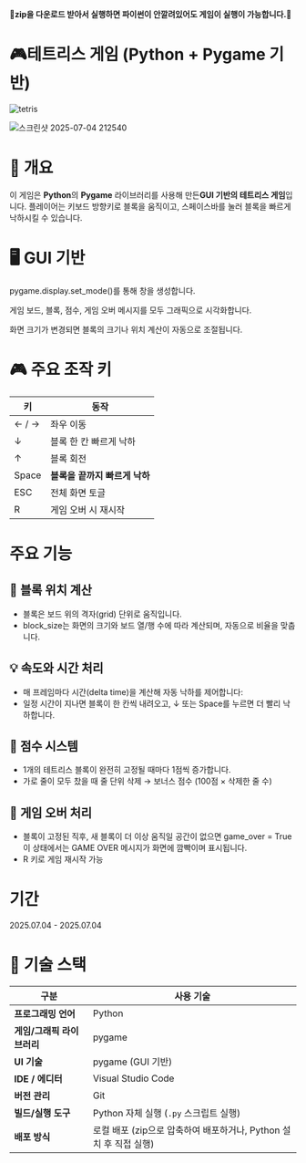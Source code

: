 **🌟zip을 다운로드 받아서 실행하면 파이썬이 안깔려있어도 게임이 실행이 가능합니다.🌟**

# 🎮테트리스 게임 (Python + Pygame 기반)

![tetris](https://github.com/user-attachments/assets/0b3c81c8-1463-4988-b638-e98d66b16618)

![스크린샷 2025-07-04 212540](https://github.com/user-attachments/assets/a6466447-d97d-40e9-810a-b7ba9f2ab4dc)

# 🧩 개요
이 게임은 **Python**의 **Pygame** 라이브러리를 사용해 만든**GUI 기반의 테트리스 게임**입니다.
플레이어는 키보드 방향키로 블록을 움직이고, 스페이스바를 눌러 블록을 빠르게 낙하시킬 수 있습니다.

# 🖥️ GUI 기반
pygame.display.set_mode()를 통해 창을 생성합니다.

게임 보드, 블록, 점수, 게임 오버 메시지를 모두 그래픽으로 시각화합니다.

화면 크기가 변경되면 블록의 크기나 위치 계산이 자동으로 조절됩니다.

# 🎮 주요 조작 키

| 키     | 동작                 |
| ----- | ------------------ |
| ← / → | 좌우 이동              |
| ↓     | 블록 한 칸 빠르게 낙하      |
| ↑     | 블록 회전              |
| Space | **블록을 끝까지 빠르게 낙하** |
| ESC   | 전체 화면 토글           |
| R     | 게임 오버 시 재시작        |

# 주요 기능

## 📏 블록 위치 계산

+ 블록은 보드 위의 격자(grid) 단위로 움직입니다.
+ block_size는 화면의 크기와 보드 열/행 수에 따라 계산되며, 자동으로 비율을 맞춥니다.

## 💡 속도와 시간 처리
+ 매 프레임마다 시간(delta time)을 계산해 자동 낙하를 제어합니다:
+ 일정 시간이 지나면 블록이 한 칸씩 내려오고, ↓ 또는 Space를 누르면 더 빨리 낙하합니다.
  
## 🧮 점수 시스템

+ 1개의 테트리스 블록이 완전히 고정될 때마다 1점씩 증가합니다.
+ 가로 줄이 모두 찼을 때 줄 단위 삭제 → 보너스 점수 (100점 × 삭제한 줄 수)
  
## 🧱 게임 오버 처리

+ 블록이 고정된 직후, 새 블록이 더 이상 움직일 공간이 없으면 game_over = True
이 상태에서는 GAME OVER 메시지가 화면에 깜빡이며 표시됩니다.
+ R 키로 게임 재시작 가능
  
# 기간
2025.07.04 - 2025.07.04

# 🧱 기술 스택

| 구분               | 사용 기술                                       |
| ---------------- | ------------------------------------------- |
| **프로그래밍 언어**     | Python                                      |
| **게임/그래픽 라이브러리** | pygame                                      |
| **UI 기술**        | pygame (GUI 기반)                             |
| **IDE / 에디터**    | Visual Studio Code                          |
| **버전 관리**        | Git                                         |
| **빌드/실행 도구**     | Python 자체 실행 (`.py` 스크립트 실행)                |
| **배포 방식**        | 로컬 배포 (zip으로 압축하여 배포하거나, Python 설치 후 직접 실행) |
